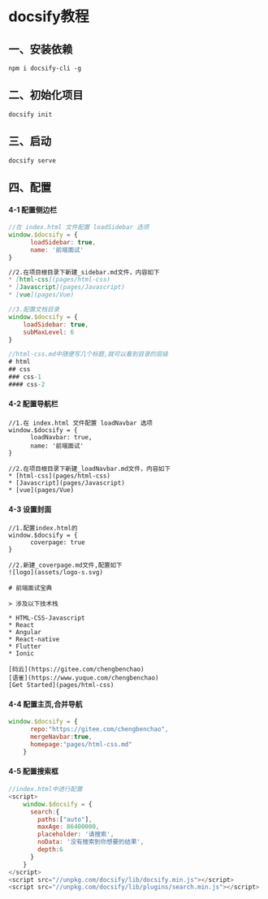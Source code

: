 # docsify教程

## 一、安装依赖

```
npm i docsify-cli -g
```

## 二、初始化项目

```
docsify init
```

## 三、启动

```
docsify serve
```

## 四、配置

#### 4-1 配置侧边栏

```js
//在 index.html 文件配置 loadSidebar 选项
window.$docsify = {
      loadSidebar: true,
      name: '前端面试'
}
```

```md
//2.在项目根目录下新建_sidebar.md文件，内容如下
* [html-css](pages/html-css)
* [Javascript](pages/Javascript)
* [vue](pages/Vue)
```

```js
//3.配置文档目录
window.$docsify = {
    loadSidebar: true,
    subMaxLevel: 6
}
```

```js
//html-css.md中随便写几个标题,就可以看到目录的层级
# html
## css
### css-1
#### css-2
```

#### 4-2 配置导航栏

```
//1.在 index.html 文件配置 loadNavbar 选项
window.$docsify = {
      loadNavbar: true,
      name: '前端面试'
}
```

```
//2.在项目根目录下新建_loadNavbar.md文件，内容如下
* [html-css](pages/html-css)
* [Javascript](pages/Javascript)
* [vue](pages/Vue)
```

#### 4-3 设置封面

```
//1.配置index.html的
window.$docsify = {
      coverpage: true
}
```

```
//2.新建_coverpage.md文件,配置如下
![logo](assets/logo-s.svg)

# 前端面试宝典

> 涉及以下技术栈

* HTML-CSS-Javascript
* React
* Angular
* React-native
* Flutter
* Ionic

[码云](https://gitee.com/chengbenchao)
[语雀](https://www.yuque.com/chengbenchao)
[Get Started](pages/html-css)
```

#### 4-4 配置主页,合并导航

```js
window.$docsify = {
      repo:"https://gitee.com/chengbenchao",
      mergeNavbar:true,
      homepage:"pages/html-css.md"
    }
```

#### 4-5 配置搜索框

```js
//index.html中进行配置
<script>
    window.$docsify = {
      search:{
        paths:["auto"],
        maxAge: 86400000,
        placeholder: '请搜索',
        noData: '没有搜索到你想要的结果',
        depth:6
      }
    }
</script>
<script src="//unpkg.com/docsify/lib/docsify.min.js"></script>
<script src="//unpkg.com/docsify/lib/plugins/search.min.js"></script>
```

